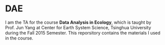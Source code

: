 # DAE
I am the TA for the course **Data Analysis in Ecology**, which is taught by Prof. Jun Yang at Center for Earth System Science, Tsinghua University during the Fall 2015 Semester. This reporsitory contains the materials I used in the course.
